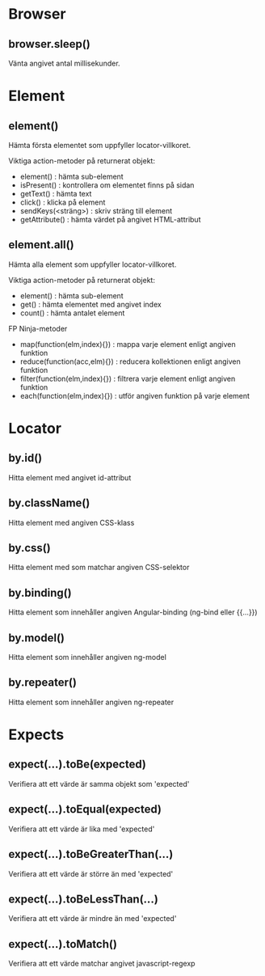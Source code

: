 Browser
=======
## browser.sleep(<millisec>)
Vänta angivet antal millisekunder.

Element
=======
## element(<locator>)
Hämta första elementet som uppfyller locator-villkoret.

Viktiga action-metoder på returnerat objekt:

- element(<locator>) : hämta sub-element
- isPresent() : kontrollera om elementet finns på sidan
- getText() : hämta text
- click() : klicka på element
- sendKeys(<sträng>) : skriv sträng till element
- getAttribute(<attributnamn>) : hämta värdet på angivet HTML-attribut

## element.all(<locator>)
Hämta alla element som uppfyller locator-villkoret.

Viktiga action-metoder på returnerat objekt:

- element(<locator>) : hämta sub-element
- get(<index>) : hämta elementet med angivet index
- count() : hämta antalet element

FP Ninja-metoder

- map(function(elm,index){}) : mappa varje element enligt angiven funktion
- reduce(function(acc,elm){}) : reducera kollektionen enligt angiven funktion
- filter(function(elm,index){}) : filtrera varje element enligt angiven funktion
- each(function(elm,index){}) : utför angiven funktion på varje element

Locator
=======
## by.id(<id>)
Hitta element med angivet id-attribut

## by.className(<class name>)
Hitta element med angiven CSS-klass

## by.css(<CSS selector>)
Hitta element med som matchar angiven CSS-selektor

## by.binding(<binding>)
Hitta element som innehåller angiven Angular-binding (ng-bind eller {{...}})

## by.model(<ng-model>)
Hitta element som innehåller angiven ng-model

## by.repeater(<repeater>)
Hitta element som innehåller angiven ng-repeater

Expects
=======
## expect(...).toBe(expected)
Verifiera att ett värde är samma objekt som 'expected'

## expect(...).toEqual(expected)
Verifiera att ett värde är lika med 'expected'

## expect(...).toBeGreaterThan(...)
Verifiera att ett värde är större än med 'expected'

## expect(...).toBeLessThan(...)
Verifiera att ett värde är mindre än med 'expected'

## expect(...).toMatch(<regexp>)
Verifiera att ett värde matchar angivet javascript-regexp
